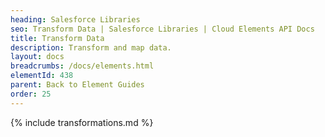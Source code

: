 ```yaml
---
heading: Salesforce Libraries
seo: Transform Data | Salesforce Libraries | Cloud Elements API Docs
title: Transform Data
description: Transform and map data.
layout: docs
breadcrumbs: /docs/elements.html
elementId: 438
parent: Back to Element Guides
order: 25
---
```


{% include transformations.md %}
